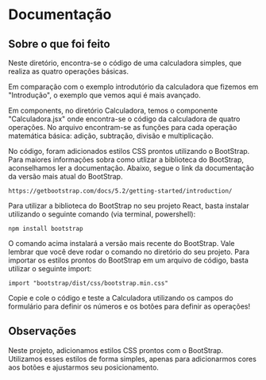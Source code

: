 # **Documentação** 

## **Sobre o que foi feito**

Neste diretório, encontra-se o código de uma calculadora simples, que realiza as quatro operações básicas.

Em comparação com o exemplo introdutório da calculadora que fizemos em "Introdução", o exemplo que vemos aqui é mais avançado.

Em components, no diretório Calculadora, temos o componente "Calculadora.jsx" onde encontra-se o código da calculadora de quatro operações. No arquivo encontram-se as funções para cada operação matemática básica: adição, subtração, divisão e multiplicação.

No código, foram adicionados estilos CSS prontos utilizando o BootStrap. Para maiores informações sobra como utlizar a biblioteca do BootStrap, aconselhamos ler a documentação. Abaixo, segue o link da documentação da versão mais atual do BootStrap.

    https://getbootstrap.com/docs/5.2/getting-started/introduction/

Para utilizar a biblioteca do BootStrap no seu projeto React, basta instalar utilizando o seguinte comando (via terminal, powershell):

    npm install bootstrap

O comando acima instalará a versão mais recente do BootStrap. Vale lembrar que você deve rodar o comando no diretório do seu projeto. Para importar os estilos prontos do BootStrap em um arquivo de código, basta utilizar o seguinte import:

    import "bootstrap/dist/css/bootstrap.min.css"

Copie e cole o código e teste a Calculadora utilizando os campos do formulário para definir os números e os botões para definir as operações!
## **Observações**

Neste projeto, adicionamos estilos CSS prontos com o BootStrap. Utilizamos esses estilos de forma simples, apenas para adicionarmos cores aos botões e ajustarmos seu posicionamento.